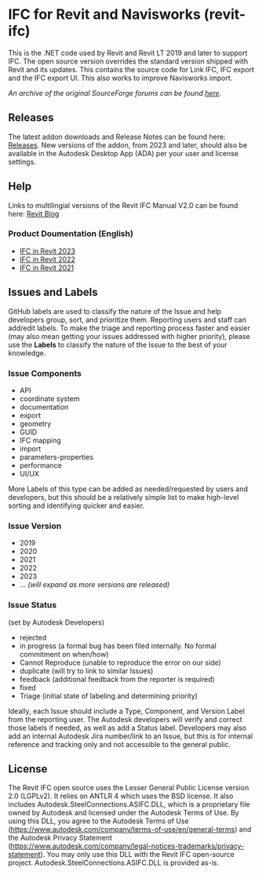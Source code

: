 # IFC for Revit and Navisworks (revit-ifc)

This is the .NET code used by Revit and Revit LT 2019 and later to support IFC. The open source version overrides the standard version shipped with Revit and its updates. This contains the source code for Link IFC, IFC export and the IFC export UI.  This also works to improve Navisworks import.

_An archive of the original SourceForge forums can be found [here](https://sourceforge.net/p/ifcexporter/discussion/)._

## Releases
The latest addon downloads and Release Notes can be found here: [Releases](https://github.com/Autodesk/revit-ifc/releases). New versions of the addon, from  2023 and later, should also be available in the Autodesk Desktop App (ADA) per your user and license settings.

## Help
Links to multilingial versions of the Revit IFC Manual V2.0 can be found here: [Revit Blog](https://blogs.autodesk.com/revit/2022/02/09/now-available-revit-ifc-manual-version-2-0/)
### Product Doumentation (English)
- [IFC in Revit 2023](https://help.autodesk.com/view/RVT/2023/ENU/?guid=GUID-6EB68CEC-6C17-4B16-A509-30537F666C1F)
- [IFC in Revit 2022](https://help.autodesk.com/view/RVT/2022/ENU/?guid=GUID-6EB68CEC-6C17-4B16-A509-30537F666C1F)
- [IFC in Revit 2021](https://help.autodesk.com/view/RVT/2021/ENU/?guid=GUID-6EB68CEC-6C17-4B16-A509-30537F666C1F)

## Issues and Labels
<!-- When submitting an Issue, users will be asked to chose between the following submittal templates:
- Problem Report [PR]( ): is a "bug", error, or issue found during the use of any aspect of the IFC functionality.
- Enhancement Request [ENH]( ): a proposed change to improve functionality and/or user interface (UI) and/or experience (UX)
- Inquiry [INQ]( ): a question about functionality and/or UI/UX but not a Problem or an Enhancement -->

GitHub labels are used to classify the nature of the Issue and help developers group, sort, and prioritize them. <!-- The **Triage** label is automatically added when reporting an issue.--> Reporting users and staff can add/edit labels. To make the triage and reporting process faster and easier (may also mean getting your issues addressed with higher priority), please use the **Labels** to classify the nature of the Issue to the best of your knowledge.

### Issue Components
- API
- coordinate system
- documentation
- export 
- geometry 
- GUID
- IFC mapping
- import
- parameters-properties 
- performance
- UI/UX 

More Labels of this type can be added as needed/requested by users and developers, but this should be a relatively simple list to make high-level sorting and identifying quicker and easier.

### Issue Version
- 2019
- 2020
- 2021
- 2022
- 2023
- ... *(will expand as more versions are released)*

### Issue Status
(set by Autodesk Developers) 
- rejected 
- in progress (a formal bug has been filed internally. No formal commitment on when/how)
- Cannot Reproduce (unable to reproduce the error on our side)
- duplicate (will try to link to similar Issues)
- feedback (additional feedback from the reporter is required)
- fixed 
- Triage (initial state of labeling and determining priority)

Ideally, each Issue should include a Type, Component, and Version Label from the reporting user. The Autodesk developers will verify and correct those labels if needed, as well as add a Status label. Developers may also add an internal Autodesk Jira number/link to an Issue, but this is for internal reference and tracking only and not accessible to the general public.

## License
The Revit IFC open source uses the Lesser General Public License version 2.0 (LGPLv2).  It relies on ANTLR 4 which uses the BSD license.
It also includes Autodesk.SteelConnections.ASIFC.DLL, which is a proprietary file owned by Autodesk and licensed under the Autodesk Terms of Use. By using this DLL, you agree to the Autodesk Terms of Use (https://www.autodesk.com/company/terms-of-use/en/general-terms) and the Autodesk Privacy Statement (https://www.autodesk.com/company/legal-notices-trademarks/privacy-statement). You may only use this DLL with the Revit IFC open-source project. Autodesk.SteelConnections.ASIFC.DLL is provided as-is.  
